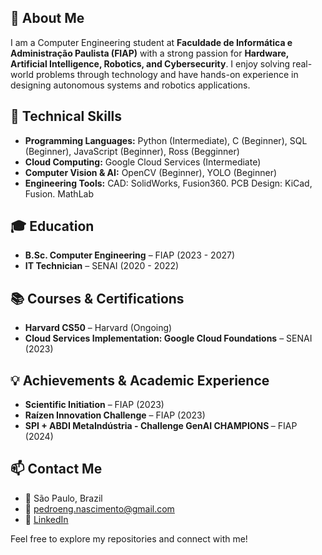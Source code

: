 <h2>🚀 About Me</h2>
<p>I am a Computer Engineering student at <strong>Faculdade de Informática e Administração Paulista (FIAP)</strong> with a strong passion for <strong>Hardware, Artificial Intelligence, Robotics, and Cybersecurity</strong>. I enjoy solving real-world problems through technology and have hands-on experience in designing autonomous systems and robotics applications.</p>

<h2>🎯 Technical Skills</h2>
<ul>
    <li><strong>Programming Languages:</strong> Python (Intermediate), C (Beginner), SQL (Beginner), JavaScript (Beginner), Ross (Begginner)</li>
    <li><strong>Cloud Computing:</strong> Google Cloud Services (Intermediate)</li>
    <li><strong>Computer Vision & AI:</strong> OpenCV (Beginner), YOLO (Beginner)</li>
    <li><strong>Engineering Tools:</strong> CAD: SolidWorks, Fusion360. PCB Design: KiCad, Fusion. MathLab</li>
</ul>

<h2>🎓 Education</h2>
<ul>
    <li><strong>B.Sc. Computer Engineering</strong> – FIAP (2023 - 2027)</li>
    <li><strong>IT Technician</strong> – SENAI (2020 - 2022)</li>
</ul>

<h2>📚 Courses & Certifications</h2>
<ul>
    <li><strong>Harvard CS50</strong> – Harvard (Ongoing)</li>
    <li><strong>Cloud Services Implementation: Google Cloud Foundations</strong> – SENAI (2023)</li>
</ul>

<h2>💡 Achievements & Academic Experience</h2>
<ul>
    <li><strong>Scientific Initiation</strong> – FIAP (2023)</li>
    <li><strong>Raízen Innovation Challenge</strong> – FIAP (2023)</li>
    <li><strong>SPI + ABDI MetaIndústria - Challenge GenAI CHAMPIONS </strong> – FIAP (2024)</li>
</ul>

<h2>📫 Contact Me</h2>
<ul>
    <li>📍 São Paulo, Brazil</li>
    <li>📧 <a href="mailto:pedroeng.nascimento@gmail.com">pedroeng.nascimento@gmail.com</a></li>
    <li>🔗 <a href="https://linkedin.com/in/pedrocnasc" target="_blank">LinkedIn</a></li>
</ul>

<p>Feel free to explore my repositories and connect with me!</p>
